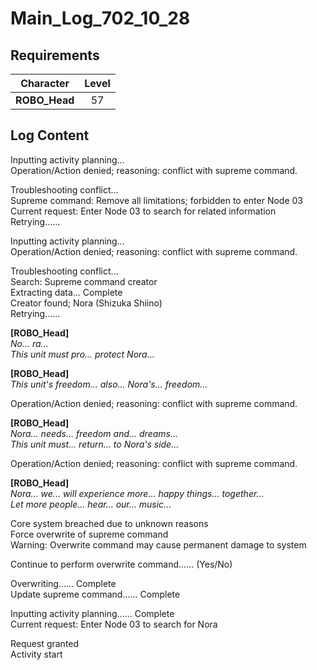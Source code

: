 # Main_Log_702_10_28
## Requirements
|  Character  |Level|
|-------------|:---:|
|**ROBO_Head**| 57  |

## Log Content
Inputting activity planning...<br>
Operation/Action denied; reasoning: conflict with supreme command.

Troubleshooting conflict...<br>
Supreme command: Remove all limitations; forbidden to enter Node 03<br>
Current request: Enter Node 03 to search for related information<br>
Retrying......

Inputting activity planning...<br>
Operation/Action denied; reasoning: conflict with supreme command.

Troubleshooting conflict...<br>
Search: Supreme command creator<br>
Extracting data... Complete<br>
Creator found; Nora (Shizuka Shiino)<br>
Retrying......

**[ROBO_Head]**<br>
*No... ra...<br>
This unit must pro... protect Nora...*

**[ROBO_Head]**<br>
*This unit's freedom... also... Nora's... freedom...*

Operation/Action denied; reasoning: conflict with supreme command.

**[ROBO_Head]**<br>
*Nora... needs... freedom and... dreams...<br>
This unit must... return... to Nora's side...*

Operation/Action denied; reasoning: conflict with supreme command.

**[ROBO_Head]**<br>
*Nora... we... will experience more... happy things... together...<br>
Let more people... hear... our... music...*

Core system breached due to unknown reasons<br>
Force overwrite of supreme command<br>
Warning: Overwrite command may cause permanent damage to system

Continue to perform overwrite command...... (Yes/No)

Overwriting...... Complete<br>
Update supreme command...... Complete

Inputting activity planning...... Complete<br>
Current request: Enter Node 03 to search for Nora

Request granted<br>
Activity start
